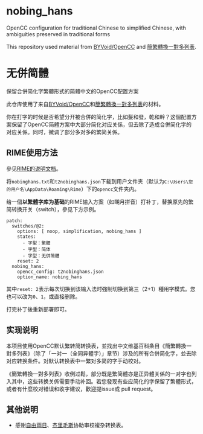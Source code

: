 # nobing_hans
OpenCC configuration for traditional Chinese to simplified Chinese, with ambiguities preserved in traditional forms

This repository used material from [BYVoid/OpenCC](https://github.com/BYVoid/OpenCC) and [簡繁轉換一對多列表](https://zh.wikipedia.org/wiki/%E7%B0%A1%E7%B9%81%E8%BD%89%E6%8F%9B%E4%B8%80%E5%B0%8D%E5%A4%9A%E5%88%97%E8%A1%A8).

# 无併简體
保留合併简化字繁體形式的简體中文的OpenCC配置方案

此仓库使用了来自[BYVoid/OpenCC](https://github.com/BYVoid/OpenCC)和[簡繁轉換一對多列表](https://zh.wikipedia.org/wiki/%E7%B0%A1%E7%B9%81%E8%BD%89%E6%8F%9B%E4%B8%80%E5%B0%8D%E5%A4%9A%E5%88%97%E8%A1%A8)的材料。

你在打字的时候是否希望分开被合併的简化字，比如髮和發，乾和幹？这個配置方案保留了OpenCC简體方案中大部分简化对应关係，但去除了造成合併简化字的对应关係。同时，微调了部分多对多的繁简关係。

## RIME使用方法

參见[RIME的说明文档](https://github.com/rime/home/wiki/RimeWithSchemata#%E5%AE%9A%E8%A3%BD%E6%8C%87%E5%8D%97)。

将`nobinghans.txt`和`t2nobinghans.json`下载到用户文件夹（默认为`C:\Users\您的用户名\AppData\Roaming\Rime`）下的`opencc`文件夹内。

给一個**以繁體字库为基础**的RIME输入方案（如朙月拼音）打补丁，替换原先的繁简转换开关（switch），參见下方示例。

```
patch:
  switches/@2:
    options: [ noop, simplification, nobing_hans ]
    states:
      - 字型：繁體
      - 字型：简体
      - 字型：无併简體
    reset: 2
  nobing_hans:
    opencc_config: t2nobinghans.json
    option_name: nobing_hans
```

其中`reset: 2`表示每次切换到该输入法时強制切换到第三（2+1）種用字模式。您也可以改为`0`、`1`，或直接删除。

打完补丁後重新部署即可。

## 实现说明

本项目使用OpenCC默认繁转简转换表，並找出中文维基百科条目《簡繁轉換一對多列表》（除了「一对一（全同异體字）」章节）涉及的所有合併简化字，並去除对应转换条件。对默认转换表中一繁对多简的字手动校对。

《簡繁轉換一對多列表》收例过鬆，部分既是繁简體亦是正异體关係的一对字也列入其中，这些转换关係需要手动补回。若您發现有些应简化的字保留了繁體形式，或者有什麼校对错误和收字建议，歡迎提issue或 pull request。

## 其他说明
- 感谢[自由雨日](https://zh.wikipedia.org/wiki/User:%E8%87%AA%E7%94%B1%E9%9B%A8%E6%97%A5)、[杰里毛斯](https://zh.wikipedia.org/wiki/User:%E6%9D%B0%E9%87%8C%E6%AF%9B%E6%96%AF)协助审校複杂转换表。
